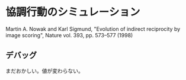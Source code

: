 # 協調行動のシミュレーション

Martin A. Nowak and Karl Sigmund, "Evolution of indirect reciprocity by image scoring", Nature vol. 393, pp. 573–577 (1998)

## デバッグ

まだおかしい。値が変わらない。
